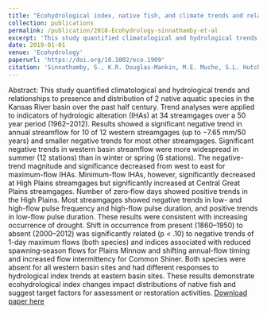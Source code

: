 ```yaml
---
title: "Ecohydrological index, native fish, and climate trends and relationships in the Kansas River basin"
collection: publications
permalink: /publication/2018-Ecohydrology-sinnathamby-et-al
excerpt: 'This study quantified climatological and hydrological trends and relationships to presence and distribution of 2 native aquatic species in the Kansas River basin over the past half century.'
date: 2019-01-01
venue: 'Ecohydrology'
paperurl: 'https://doi.org/10.1002/eco.1909'
citation: 'Sinnathamby, S., K.R. Douglas-Mankin, M.E. Muche, S.L. Hutchinson and A. Aavudai. (2018). &quot;Ecohydrological index, native fish, and climate trends and relationships in the Kansas River basin.&quot; <i>Ecohydrology</i>. 11(1).'
---
```

Abstract: This study quantified climatological and hydrological trends and relationships to presence and distribution of 2 native aquatic species in the Kansas River basin over the past half century. Trend analyses were applied to indicators of hydrologic alteration (IHAs) at 34 streamgages over a 50 year period (1962–2012). Results showed a significant negative trend in annual streamflow for 10 of 12 western streamgages (up to −7.65 mm/50 years) and smaller negative trends for most other streamgages. Significant negative trends in western basin streamflow were more widespread in summer (12 stations) than in winter or spring (6 stations). The negative-trend magnitude and significance decreased from west to east for maximum-flow IHAs. Minimum-flow IHAs, however, significantly decreased at High Plains streamgages but significantly increased at Central Great Plains streamgages. Number of zero‐flow days showed positive trends in the High Plains. Most streamgages showed negative trends in low- and high-flow pulse frequency and high-flow pulse duration, and positive trends in low-flow pulse duration. These results were consistent with increasing occurrence of drought. Shift in occurrence from present (1860–1950) to absent (2000–2012) was significantly related (p < .10) to negative trends of 1-day maximum flows (both species) and indices associated with reduced spawning‐season flows for Plains Minnow and shifting annual-flow timing and increased flow intermittency for Common Shiner. Both species were absent for all western basin sites and had different responses to hydrological index trends at eastern basin sites. These results demonstrate ecohydrological index changes impact distributions of native fish and suggest target factors for assessment or restoration activities.
[Download paper here](http://SumathyS.github.io/files/paper6.pdf)